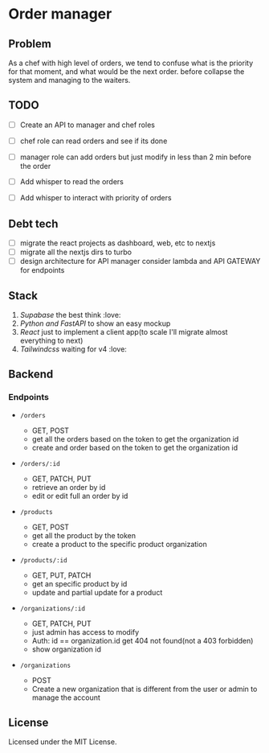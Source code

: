 # Order manager

## Problem
As a chef with high level of orders, we tend to confuse what is the priority for that moment, and what would be the next order.
before collapse the system and managing to the waiters.

## TODO
- [ ] Create an API to manager and chef roles
- [ ] chef role can read orders and see if its done
- [ ] manager role can add orders but just modify in less than 2 min before the order
- [ ] Add whisper to read the orders
- [ ] Add whisper to interact with priority of orders


## Debt tech
- [ ] migrate the react projects as dashboard, web, etc to nextjs
- [ ] migrate all the nextjs dirs to turbo
- [ ] design architecture for API manager consider lambda and API GATEWAY for endpoints

## Stack 
1. _Supabase_ the best think :love:
2. _Python and FastAPI_ to show an easy mockup 
3. _React_ just to implement a client app(to scale I'll migrate almost everything to next)
4. _Tailwindcss_ waiting for v4 :love:

## Backend

### Endpoints

- `/orders`
    - GET, POST
    - get all the orders based on the token to get the organization id
    - create and order based on the token to get the organization id

- `/orders/:id`
    - GET, PATCH, PUT
    - retrieve an order by id
    - edit or edit full an order by id

- `/products`
    - GET, POST
    - get all the product by the token
    - create a product to the specific product organization

- `/products/:id`
    - GET, PUT, PATCH
    - get an specific product by id
    - update and partial update for a product

- `/organizations/:id`
  - GET, PATCH, PUT
  - just admin has access to modify
  - Auth: id == organization.id get 404 not found(not a 403 forbidden)
  - show organization id

- `/organizations`
    - POST 
    - Create a new organization that is different from the user or admin to manage the account
    
    

## License
Licensed under the MIT License.
